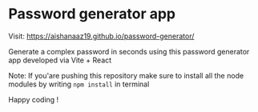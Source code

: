 # Password generator app

Visit: https://aishanaaz19.github.io/password-generator/

Generate a complex password in seconds using this password generator app 
developed via Vite + React

Note: If you'are pushing this repository make sure to install all the node modules by writing ```npm install``` in terminal

Happy coding !


